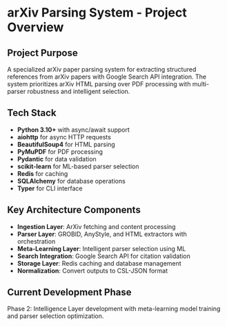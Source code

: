 # arXiv Parsing System - Project Overview

## Project Purpose
A specialized arXiv paper parsing system for extracting structured references from arXiv papers with Google Search API integration. The system prioritizes arXiv HTML parsing over PDF processing with multi-parser robustness and intelligent selection.

## Tech Stack
- **Python 3.10+** with async/await support
- **aiohttp** for async HTTP requests  
- **BeautifulSoup4** for HTML parsing
- **PyMuPDF** for PDF processing
- **Pydantic** for data validation
- **scikit-learn** for ML-based parser selection
- **Redis** for caching
- **SQLAlchemy** for database operations
- **Typer** for CLI interface

## Key Architecture Components
- **Ingestion Layer**: ArXiv fetching and content processing
- **Parser Layer**: GROBID, AnyStyle, and HTML extractors with orchestration
- **Meta-Learning Layer**: Intelligent parser selection using ML
- **Search Integration**: Google Search API for citation validation
- **Storage Layer**: Redis caching and database management
- **Normalization**: Convert outputs to CSL-JSON format

## Current Development Phase
Phase 2: Intelligence Layer development with meta-learning model training and parser selection optimization.